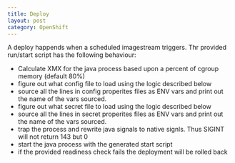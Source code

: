 ```yaml
---
title: Deploy
layout: post
category: OpenShift
---
```


A deploy happends when a scheduled imagestream triggers. Thr provided run/start script has the following behaviour:

 - Calculate XMX for the java process based upon a percent of cgroup memory (default 80%)
 - figure out what config file to load using the logic described below
 - source all the lines in config properites files as ENV vars and print out the name of the vars sourced.
 - figure out what secret file to load using the logic described below
 - source all the lines in secret properites files as ENV vars and print out the name of the vars sourced.
 - trap the process and rewrite java signals to native signls. Thus SIGINT will not return 143 but 0
 - start the java process with the generated start script
 - if the provided readiness check fails the deployment will be rolled back

